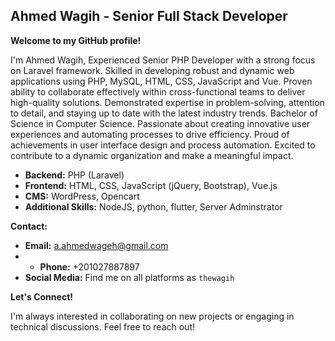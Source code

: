 ## Ahmed Wagih - Senior Full Stack Developer

**Welcome to my GitHub profile!**

I'm Ahmed Wagih, Experienced Senior PHP Developer with a strong focus on Laravel framework. Skilled in developing robust and dynamic web applications using PHP, MySQL, HTML, CSS, JavaScript and Vue. Proven ability to collaborate effectively within cross-functional teams to deliver high-quality solutions. Demonstrated expertise in problem-solving, attention to detail, and staying up to date with the latest industry trends. Bachelor of Science in Computer Science. Passionate about creating innovative user experiences and automating processes to drive efficiency. Proud of achievements in user interface design and process automation. Excited to contribute to a dynamic organization and make a meaningful impact.

* **Backend:** PHP (Laravel)
* **Frontend:** HTML, CSS, JavaScript (jQuery, Bootstrap), Vue.js
* **CMS:** WordPress, Opencart
* **Additional Skills:** NodeJS, python, flutter, Server Adminstrator

**Contact:**

* **Email:** a.ahmedwageh@gmail.com
* * **Phone:** +201027887897
* **Social Media:** Find me on all platforms as `thewagih`

**Let's Connect!**

I'm always interested in collaborating on new projects or engaging in technical discussions. Feel free to reach out!
